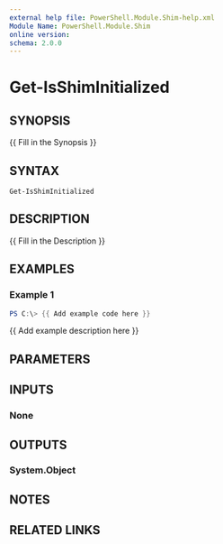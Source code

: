 ```yaml
---
external help file: PowerShell.Module.Shim-help.xml
Module Name: PowerShell.Module.Shim
online version:
schema: 2.0.0
---
```


# Get-IsShimInitialized

## SYNOPSIS
{{ Fill in the Synopsis }}

## SYNTAX

```
Get-IsShimInitialized
```

## DESCRIPTION
{{ Fill in the Description }}

## EXAMPLES

### Example 1
```powershell
PS C:\> {{ Add example code here }}
```

{{ Add example description here }}

## PARAMETERS

## INPUTS

### None

## OUTPUTS

### System.Object
## NOTES

## RELATED LINKS
